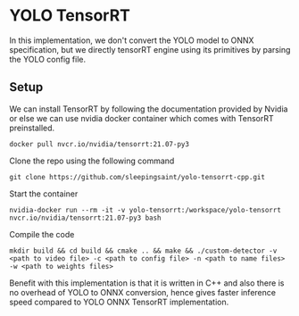 # YOLO TensorRT

In this implementation, we don't convert the YOLO model to ONNX specification, but we directly tensorRT engine using its primitives by parsing the YOLO config file.

## Setup

We can install TensorRT by following the documentation provided by Nvidia or else we can use nvidia docker container which comes with TensorRT preinstalled.

```
docker pull nvcr.io/nvidia/tensorrt:21.07-py3
```

Clone the repo using the following command

```
git clone https://github.com/sleepingsaint/yolo-tensorrt-cpp.git
```

Start the container

```
nvidia-docker run --rm -it -v yolo-tensorrt:/workspace/yolo-tensorrt nvcr.io/nvidia/tensorrt:21.07-py3 bash
```

Compile the code

```
mkdir build && cd build && cmake .. && make && ./custom-detector -v <path to video file> -c <path to config file> -n <path to name files> -w <path to weights files>                    
```



Benefit with this implementation is that it is written in C++ and also there is no overhead of YOLO to ONNX conversion, hence gives faster inference speed compared to YOLO ONNX TensorRT implementation.
